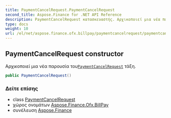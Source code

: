 ```yaml
---
title: PaymentCancelRequest.PaymentCancelRequest
second_title: Aspose.Finance for .NET API Reference
description: PaymentCancelRequest κατασκευαστής. Αρχικοποιεί μια νέα παρουσία τουPaymentCancelRequest τάξη.
type: docs
weight: 10
url: /el/net/aspose.finance.ofx.billpay/paymentcancelrequest/paymentcancelrequest/
---
```

## PaymentCancelRequest constructor

Αρχικοποιεί μια νέα παρουσία του[`PaymentCancelRequest`](../) τάξη.

```csharp
public PaymentCancelRequest()
```

### Δείτε επίσης

* class [PaymentCancelRequest](../)
* χώρος ονομάτων [Aspose.Finance.Ofx.BillPay](../../paymentcancelrequest/)
* συνέλευση [Aspose.Finance](../../../)


